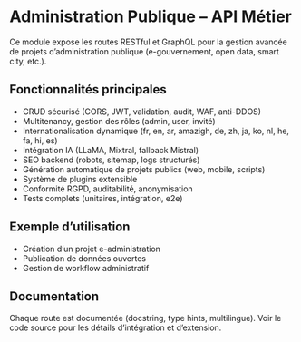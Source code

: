 # Administration Publique – API Métier

Ce module expose les routes RESTful et GraphQL pour la gestion avancée de projets d’administration publique (e-gouvernement, open data, smart city, etc.).

## Fonctionnalités principales
- CRUD sécurisé (CORS, JWT, validation, audit, WAF, anti-DDOS)
- Multitenancy, gestion des rôles (admin, user, invité)
- Internationalisation dynamique (fr, en, ar, amazigh, de, zh, ja, ko, nl, he, fa, hi, es)
- Intégration IA (LLaMA, Mixtral, fallback Mistral)
- SEO backend (robots, sitemap, logs structurés)
- Génération automatique de projets publics (web, mobile, scripts)
- Système de plugins extensible
- Conformité RGPD, auditabilité, anonymisation
- Tests complets (unitaires, intégration, e2e)

## Exemple d’utilisation
- Création d’un projet e-administration
- Publication de données ouvertes
- Gestion de workflow administratif

## Documentation
Chaque route est documentée (docstring, type hints, multilingue). Voir le code source pour les détails d’intégration et d’extension.
